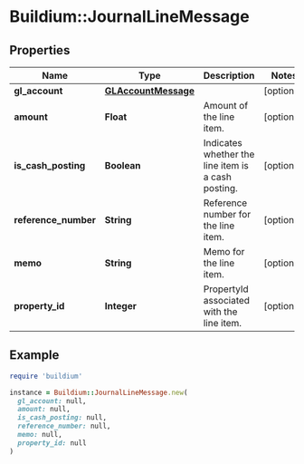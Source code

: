 # Buildium::JournalLineMessage

## Properties

| Name | Type | Description | Notes |
| ---- | ---- | ----------- | ----- |
| **gl_account** | [**GLAccountMessage**](GLAccountMessage.md) |  | [optional] |
| **amount** | **Float** | Amount of the line item. | [optional] |
| **is_cash_posting** | **Boolean** | Indicates whether the line item is a cash posting. | [optional] |
| **reference_number** | **String** | Reference number for the line item. | [optional] |
| **memo** | **String** | Memo for the line item. | [optional] |
| **property_id** | **Integer** | PropertyId associated with the line item. | [optional] |

## Example

```ruby
require 'buildium'

instance = Buildium::JournalLineMessage.new(
  gl_account: null,
  amount: null,
  is_cash_posting: null,
  reference_number: null,
  memo: null,
  property_id: null
)
```

